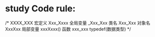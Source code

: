 # study Code rule:
/*
XXXX_XXX	宏定义
Xxx_Xxxx	全局变量
_Xxx_Xxx	类名
Xxx_Xxx		对象名
XxxXxx		局部变量
xxxXxxx()	函数
xxx_xxx		typedef(数据类型)
*/
